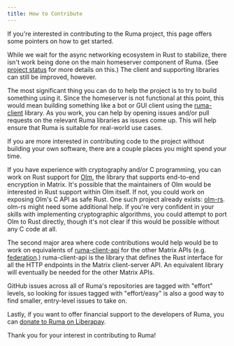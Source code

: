 ```yaml
---
title: How to Contribute
---
```


If you're interested in contributing to the Ruma project, this page offers some pointers on how to get started.

While we wait for the async networking ecosystem in Rust to stabilize, there isn't work being done on the main homeserver component of Ruma.
(See [project status](/status/) for more details on this.)
The client and supporting libraries can still be improved, however.

The most significant thing you can do to help the project is to try to build something using it.
Since the homeserver is not functional at this point, this would mean building something like a bot or GUI client using the [ruma-client](https://www.ruma.io/projects/ruma-client/) library.
As you work, you can help by opening issues and/or pull requests on the relevant Ruma libraries as issues come up.
This will help ensure that Ruma is suitable for real-world use cases.

If you are more interested in contributing code to the project without building your own software, there are a couple places you might spend your time.

If you have experience with cryptography and/or C programming, you can work on Rust support for [Olm](https://gitlab.matrix.org/matrix-org/olm), the library that supports end-to-end encryption in Matrix.
It's possible that the maintainers of Olm would be interested in Rust support within Olm itself.
If not, you could work on exposing Olm's C API as safe Rust.
One such project already exists: [olm-rs](https://crates.io/crates/olm-rs).
olm-rs might need some additional help.
If you're very confident in your skills with implementing cryptographic algorithms, you could attempt to port Olm to Rust directly, though it's not clear if this would be possible without any C code at all.

The second major area where code contributions would help would be to work on equivalents of [ruma-client-api](https://www.ruma.io/projects/ruma-client-api/) for the other Matrix APIs (e.g. [federation](https://matrix.org/docs/spec/server_server/latest).)
ruma-client-api is the library that defines the Rust interface for all the HTTP endpoints in the Matrix client-server API.
An equivalent library will eventually be needed for the other Matrix APIs.

GitHub issues across all of Ruma's repositories are tagged with "effort" levels, so looking for issues tagged with "effort/easy" is also a good way to find smaller, entry-level issues to take on.

Lastly, if you want to offer financial support to the developers of Ruma, you can [donate to Ruma on Liberapay](https://liberapay.com/ruma/).

Thank you for your interest in contributing to Ruma!
